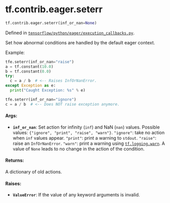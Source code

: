 <div itemscope itemtype="http://developers.google.com/ReferenceObject">
<meta itemprop="name" content="tf.contrib.eager.seterr" />
</div>

# tf.contrib.eager.seterr

``` python
tf.contrib.eager.seterr(inf_or_nan=None)
```



Defined in [`tensorflow/python/eager/execution_callbacks.py`](https://www.tensorflow.org/code/tensorflow/python/eager/execution_callbacks.py).

Set how abnormal conditions are handled by the default eager context.

Example:
```python
tfe.seterr(inf_or_nan="raise")
a = tf.constant(10.0)
b = tf.constant(0.0)
try:
  c = a / b  # <-- Raises InfOrNanError.
except Exception as e:
  print("Caught Exception: %s" % e)

tfe.seterr(inf_or_nan="ignore")
c = a / b  # <-- Does NOT raise exception anymore.
```

#### Args:

* <b>`inf_or_nan`</b>: Set action for infinity (`inf`) and NaN (`nan`) values.
    Possible values: `{"ignore", "print", "raise", "warn"}`.
    `"ignore"`: take no action when `inf` values appear.
    `"print"`: print a warning to `stdout`.
    `"raise"`: raise an `InfOrNanError`.
    `"warn"`: print a warning using <a href="../../../tf/logging/warn.md"><code>tf.logging.warn</code></a>.
    A value of `None` leads to no change in the action of the condition.


#### Returns:

A dictionary of old actions.


#### Raises:

* <b>`ValueError`</b>: If the value of any keyword arguments is invalid.
